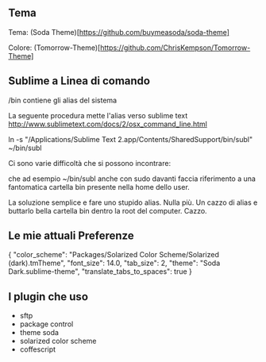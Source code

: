 ## Tema

Tema: (Soda Theme)[https://github.com/buymeasoda/soda-theme]

Colore: (Tomorrow-Theme)[https://github.com/ChrisKempson/Tomorrow-Theme]


## Sublime a Linea di comando

/bin contiene gli alias del sistema

La seguente procedura mette l'alias verso sublime text
http://www.sublimetext.com/docs/2/osx_command_line.html

ln -s "/Applications/Sublime Text 2.app/Contents/SharedSupport/bin/subl" ~/bin/subl

Ci sono varie difficoltà che si possono incontrare:

che ad esempio ~/bin/subl anche con sudo davanti faccia riferimento a una fantomatica cartella bin presente nella home dello user.

La soluzione semplice e fare uno stupido alias. Nulla più.
Un cazzo di alias e buttarlo bella cartella bin dentro la root del computer. Cazzo.

## Le mie attuali Preferenze

{
  "color_scheme": "Packages/Solarized Color Scheme/Solarized (dark).tmTheme",
  "font_size": 14.0,
  "tab_size": 2,
  "theme": "Soda Dark.sublime-theme",
  "translate_tabs_to_spaces": true
}

## I plugin che uso
* sftp
* package control
* theme soda
* solarized color scheme
* coffescript